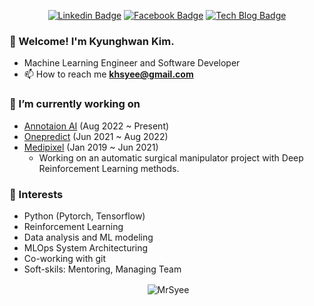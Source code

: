 <div align=center>

[![Linkedin Badge](https://img.shields.io/badge/-LinkedIn-blue?style=flat-square&logo=Linkedin&logoColor=white&link=https://www.linkedin.com/in/kyunghwan-kim-0739a314a/)](https://www.linkedin.com/in/kyunghwan-kim-0739a314a/) 
[![Facebook Badge](https://img.shields.io/badge/-Facebook-1877f2?style=flat-square&logo=facebook&logoColor=white&link=https://www.facebook.com/blue2856)](https://www.facebook.com/blue2856)
[![Tech Blog Badge](http://img.shields.io/badge/-Tech%20blog-black?style=flat-square&logo=github&link=https://mrsyee.github.io/)](https://mrsyee.github.io/) 
</div>

### 👋 Welcome! I'm Kyunghwan Kim.
- Machine Learning Engineer and Software Developer
- 📫 How to reach me **khsyee@gmail.com**
### 🔭 I’m currently working on
- [Annotaion AI](https://www.annotation-ai.com/) (Aug 2022 ~ Present)
- [Onepredict](https://onepredict.ai/) (Jun 2021 ~ Aug 2022)
- [Medipixel](https://www.medipixel.io/) (Jan 2019 ~ Jun 2021)
  - Working on an automatic surgical manipulator project with Deep Reinforcement Learning methods.
### 🌱 Interests
- Python (Pytorch, Tensorflow)
- Reinforcement Learning
- Data analysis and ML modeling
- MLOps System Architecturing
- Co-working with git
- Soft-skils: Mentoring, Managing Team

<p align="center">&nbsp;<img align="center" src="https://github-readme-stats.vercel.app/api?username=mrsyee&show_icons=true" alt="MrSyee"/></p>
